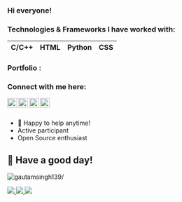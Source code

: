 ### Hi everyone!

### Technologies & Frameworks I have worked with:
| C/C++ | HTML  | Python |   CSS   |
| :---: | :---: | :---:  | :-----: |


### Portfolio : 




### Connect with me here:  


<a href="https://twitter.com/gautamsingh139">
  <img align="left" alt="Gautam's Twitter" width="22px" src="https://cdn.jsdelivr.net/npm/simple-icons@v3/icons/twitter.svg" />
</a>
<a href="https://www.linkedin.com/in/gautamsingh139/">
  <img align="left" alt="Gautam's Linkedin" width="22px" src="https://cdn.jsdelivr.net/npm/simple-icons@v3/icons/linkedin.svg" />
</a>
<a href="https://github.com/gautamsingh139">
  <img align="left" alt="Gautam's Github" width="22px" src="https://cdn.jsdelivr.net/npm/simple-icons@v3/icons/github.svg" />
</a>
<a href="https://www.instagram.com/gautamrajput139/">
  <img align="left" alt="Gautam's Instagram" width="22px" src="https://cdn.jsdelivr.net/npm/simple-icons@v3/icons/instagram.svg" />
</a>

<br/>
<br/>



- 💬 Happy to help anytime!
- Active participant
- Open Source enthusiast

## :rainbow: Have a good day!
<p align="left"> <img src=https://Gautam.com/ghpvc/?username=gautamsingh139 alt=gautamsingh139/></p>

<a href=https://github.com/TesseractCoding>
   <img src=https://img.shields.io/badge/TesseractCoding-Contributor-brightgreen>
</a>
<a href=https://github.com/codeforcauseorg>
   <img src=https://img.shields.io/badge/CodeforCause-Contributor-blue>
</a>
<a href=https://github.com/girlscriptindia>
   <img src=https://img.shields.io/badge/GirlScriptFoundation-Contributor-orange>
</a>
